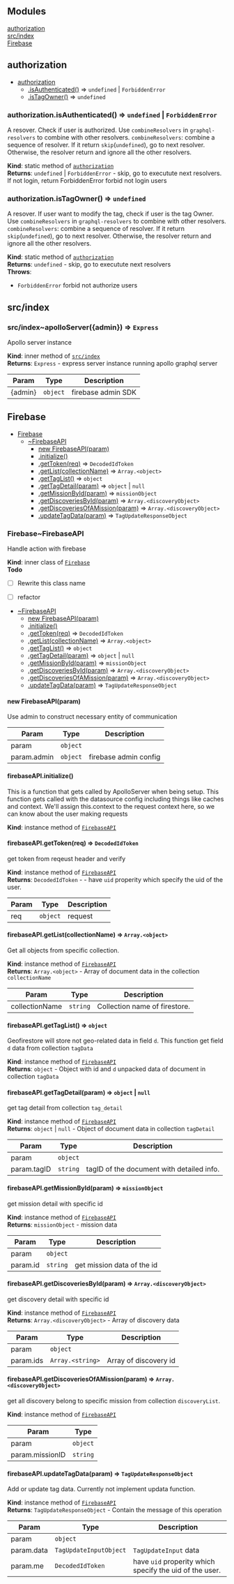 ## Modules

<dl>
<dt><a href="#module_authorization">authorization</a></dt>
<dd></dd>
<dt><a href="#module_src/index">src/index</a></dt>
<dd></dd>
<dt><a href="#module_Firebase">Firebase</a></dt>
<dd></dd>
</dl>

<a name="module_authorization"></a>

## authorization

* [authorization](#module_authorization)
    * [.isAuthenticated()](#module_authorization.isAuthenticated) ⇒ <code>undefined</code> \| <code>ForbiddenError</code>
    * [.isTagOwner()](#module_authorization.isTagOwner) ⇒ <code>undefined</code>

<a name="module_authorization.isAuthenticated"></a>

### authorization.isAuthenticated() ⇒ <code>undefined</code> \| <code>ForbiddenError</code>
A resover. Check if user is authorized.
Use `combineResolvers` in `graphql-resolvers` to combine
with other resolvers.
`combineResolvers`: combine a sequence of resolver.
If it return `skip`(`undefined`), go to next resolver.
Otherwise, the resolver return and ignore all the other resolvers.

**Kind**: static method of [<code>authorization</code>](#module_authorization)  
**Returns**: <code>undefined</code> \| <code>ForbiddenError</code> - skip, go to executute next resolvers.
If not login, return ForbiddenError forbid not login users  
<a name="module_authorization.isTagOwner"></a>

### authorization.isTagOwner() ⇒ <code>undefined</code>
A resover. If user want to modify the tag, check if user is the tag Owner.
Use `combineResolvers` in `graphql-resolvers` to combine
with other resolvers.
`combineResolvers`: combine a sequence of resolver.
If it return `skip`(`undefined`), go to next resolver.
Otherwise, the resolver return and ignore all the other resolvers.

**Kind**: static method of [<code>authorization</code>](#module_authorization)  
**Returns**: <code>undefined</code> - skip, go to executute next resolvers  
**Throws**:

- <code>ForbiddenError</code> forbid not authorize users

<a name="module_src/index"></a>

## src/index
<a name="module_src/index..apolloServer"></a>

### src/index~apolloServer({admin}) ⇒ <code>Express</code>
Apollo server instance

**Kind**: inner method of [<code>src/index</code>](#module_src/index)  
**Returns**: <code>Express</code> - express server instance running apollo graphql server  

| Param | Type | Description |
| --- | --- | --- |
| {admin} | <code>object</code> | firebase admin SDK |

<a name="module_Firebase"></a>

## Firebase

* [Firebase](#module_Firebase)
    * [~FirebaseAPI](#module_Firebase..FirebaseAPI)
        * [new FirebaseAPI(param)](#new_module_Firebase..FirebaseAPI_new)
        * [.initialize()](#module_Firebase..FirebaseAPI+initialize)
        * [.getToken(req)](#module_Firebase..FirebaseAPI+getToken) ⇒ <code>DecodedIdToken</code>
        * [.getList(collectionName)](#module_Firebase..FirebaseAPI+getList) ⇒ <code>Array.&lt;object&gt;</code>
        * [.getTagList()](#module_Firebase..FirebaseAPI+getTagList) ⇒ <code>object</code>
        * [.getTagDetail(param)](#module_Firebase..FirebaseAPI+getTagDetail) ⇒ <code>object</code> \| <code>null</code>
        * [.getMissionById(param)](#module_Firebase..FirebaseAPI+getMissionById) ⇒ <code>missionObject</code>
        * [.getDiscoveriesById(param)](#module_Firebase..FirebaseAPI+getDiscoveriesById) ⇒ <code>Array.&lt;discoveryObject&gt;</code>
        * [.getDiscoveriesOfAMission(param)](#module_Firebase..FirebaseAPI+getDiscoveriesOfAMission) ⇒ <code>Array.&lt;discoveryObject&gt;</code>
        * [.updateTagData(param)](#module_Firebase..FirebaseAPI+updateTagData) ⇒ <code>TagUpdateResponseObject</code>

<a name="module_Firebase..FirebaseAPI"></a>

### Firebase~FirebaseAPI
Handle action with firebase

**Kind**: inner class of [<code>Firebase</code>](#module_Firebase)  
**Todo**

- [ ] Rewrite this class name
- [ ] refactor


* [~FirebaseAPI](#module_Firebase..FirebaseAPI)
    * [new FirebaseAPI(param)](#new_module_Firebase..FirebaseAPI_new)
    * [.initialize()](#module_Firebase..FirebaseAPI+initialize)
    * [.getToken(req)](#module_Firebase..FirebaseAPI+getToken) ⇒ <code>DecodedIdToken</code>
    * [.getList(collectionName)](#module_Firebase..FirebaseAPI+getList) ⇒ <code>Array.&lt;object&gt;</code>
    * [.getTagList()](#module_Firebase..FirebaseAPI+getTagList) ⇒ <code>object</code>
    * [.getTagDetail(param)](#module_Firebase..FirebaseAPI+getTagDetail) ⇒ <code>object</code> \| <code>null</code>
    * [.getMissionById(param)](#module_Firebase..FirebaseAPI+getMissionById) ⇒ <code>missionObject</code>
    * [.getDiscoveriesById(param)](#module_Firebase..FirebaseAPI+getDiscoveriesById) ⇒ <code>Array.&lt;discoveryObject&gt;</code>
    * [.getDiscoveriesOfAMission(param)](#module_Firebase..FirebaseAPI+getDiscoveriesOfAMission) ⇒ <code>Array.&lt;discoveryObject&gt;</code>
    * [.updateTagData(param)](#module_Firebase..FirebaseAPI+updateTagData) ⇒ <code>TagUpdateResponseObject</code>

<a name="new_module_Firebase..FirebaseAPI_new"></a>

#### new FirebaseAPI(param)
Use admin to construct necessary entity of communication


| Param | Type | Description |
| --- | --- | --- |
| param | <code>object</code> |  |
| param.admin | <code>object</code> | firebase admin config |

<a name="module_Firebase..FirebaseAPI+initialize"></a>

#### firebaseAPI.initialize()
This is a function that gets called by ApolloServer when being setup.
This function gets called with the datasource config including things
like caches and context. We'll assign this.context to the request context
here, so we can know about the user making requests

**Kind**: instance method of [<code>FirebaseAPI</code>](#module_Firebase..FirebaseAPI)  
<a name="module_Firebase..FirebaseAPI+getToken"></a>

#### firebaseAPI.getToken(req) ⇒ <code>DecodedIdToken</code>
get token from reqeust header and verify

**Kind**: instance method of [<code>FirebaseAPI</code>](#module_Firebase..FirebaseAPI)  
**Returns**: <code>DecodedIdToken</code> - - have `uid` properity which specify
 the uid of the user.  

| Param | Type | Description |
| --- | --- | --- |
| req | <code>object</code> | request |

<a name="module_Firebase..FirebaseAPI+getList"></a>

#### firebaseAPI.getList(collectionName) ⇒ <code>Array.&lt;object&gt;</code>
Get all objects from specific collection.

**Kind**: instance method of [<code>FirebaseAPI</code>](#module_Firebase..FirebaseAPI)  
**Returns**: <code>Array.&lt;object&gt;</code> - Array of document data in the collection `collectionName`  

| Param | Type | Description |
| --- | --- | --- |
| collectionName | <code>string</code> | Collection name of firestore. |

<a name="module_Firebase..FirebaseAPI+getTagList"></a>

#### firebaseAPI.getTagList() ⇒ <code>object</code>
Geofirestore will store not geo-related data in field `d`.
This function get field `d` data from collection `tagData`

**Kind**: instance method of [<code>FirebaseAPI</code>](#module_Firebase..FirebaseAPI)  
**Returns**: <code>object</code> - Object with id and `d` unpacked data of document
in collection `tagData`  
<a name="module_Firebase..FirebaseAPI+getTagDetail"></a>

#### firebaseAPI.getTagDetail(param) ⇒ <code>object</code> \| <code>null</code>
get tag detail from collection `tag_detail`

**Kind**: instance method of [<code>FirebaseAPI</code>](#module_Firebase..FirebaseAPI)  
**Returns**: <code>object</code> \| <code>null</code> - Object of document data in collection `tagDetail`  

| Param | Type | Description |
| --- | --- | --- |
| param | <code>object</code> |  |
| param.tagID | <code>string</code> | tagID of the document with detailed info. |

<a name="module_Firebase..FirebaseAPI+getMissionById"></a>

#### firebaseAPI.getMissionById(param) ⇒ <code>missionObject</code>
get mission detail with specific id

**Kind**: instance method of [<code>FirebaseAPI</code>](#module_Firebase..FirebaseAPI)  
**Returns**: <code>missionObject</code> - mission data  

| Param | Type | Description |
| --- | --- | --- |
| param | <code>object</code> |  |
| param.id | <code>string</code> | get mission data of the id |

<a name="module_Firebase..FirebaseAPI+getDiscoveriesById"></a>

#### firebaseAPI.getDiscoveriesById(param) ⇒ <code>Array.&lt;discoveryObject&gt;</code>
get discovery detail with specific id

**Kind**: instance method of [<code>FirebaseAPI</code>](#module_Firebase..FirebaseAPI)  
**Returns**: <code>Array.&lt;discoveryObject&gt;</code> - Array of discovery data  

| Param | Type | Description |
| --- | --- | --- |
| param | <code>object</code> |  |
| param.ids | <code>Array.&lt;string&gt;</code> | Array of discovery id |

<a name="module_Firebase..FirebaseAPI+getDiscoveriesOfAMission"></a>

#### firebaseAPI.getDiscoveriesOfAMission(param) ⇒ <code>Array.&lt;discoveryObject&gt;</code>
get all discovery belong to specific mission
from collection `discoveryList`.

**Kind**: instance method of [<code>FirebaseAPI</code>](#module_Firebase..FirebaseAPI)  

| Param | Type |
| --- | --- |
| param | <code>object</code> | 
| param.missionID | <code>string</code> | 

<a name="module_Firebase..FirebaseAPI+updateTagData"></a>

#### firebaseAPI.updateTagData(param) ⇒ <code>TagUpdateResponseObject</code>
Add or update tag data. Currently not implement updata function.

**Kind**: instance method of [<code>FirebaseAPI</code>](#module_Firebase..FirebaseAPI)  
**Returns**: <code>TagUpdateResponseObject</code> - Contain the message of this operation  

| Param | Type | Description |
| --- | --- | --- |
| param | <code>object</code> |  |
| param.data | <code>TagUpdateInputObject</code> | `TagUpdateInput` data |
| param.me | <code>DecodedIdToken</code> | have `uid` properity which specify  the uid of the user. |


